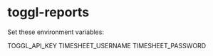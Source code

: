 toggl-reports
=============

Set these environment variables:

TOGGL_API_KEY
TIMESHEET_USERNAME
TIMESHEET_PASSWORD
